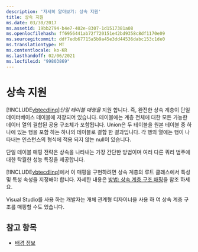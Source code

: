 ```yaml
---
description: '자세히 알아보기: 상속 지원'
title: 상속 지원
ms.date: 03/30/2017
ms.assetid: 19bb2794-b4e7-402e-8307-1d1517381a08
ms.openlocfilehash: ff6956441ab72f720151e42bd9358c8df1170e09
ms.sourcegitcommit: ddf7edb67715a5b9a45e3dd44536dabc153c1de0
ms.translationtype: MT
ms.contentlocale: ko-KR
ms.lasthandoff: 02/06/2021
ms.locfileid: "99803869"
---
```

# <a name="inheritance-support"></a>상속 지원

[!INCLUDE[vbtecdlinq](../../../../../../includes/vbtecdlinq-md.md)]*단일 테이블 매핑을* 지원 합니다. 즉, 완전한 상속 계층이 단일 데이터베이스 테이블에 저장되어 있습니다. 테이블에는 계층 전체에 대한 모든 가능한 데이터 열의 결합된 공용 구조체가 포함됩니다. Union은 두 테이블을 원본 테이블 중 하나에 있는 행을 포함 하는 하나의 테이블로 결합 한 결과입니다. 각 행의 열에는 행이 나타내는 인스턴스의 형식에 적용 되지 않는 null이 있습니다.  
  
 단일 테이블 매핑 전략은 상속을 나타내는 가장 간단한 방법이며 여러 다른 쿼리 범주에 대한 탁월한 성능 특징을 제공합니다.  
  
 [!INCLUDE[vbtecdlinq](../../../../../../includes/vbtecdlinq-md.md)]에서 이 매핑을 구현하려면 상속 계층의 루트 클래스에서 특성 및 특성 속성을 지정해야 합니다. 자세한 내용은 [방법: 상속 계층 구조 매핑](how-to-map-inheritance-hierarchies.md)을 참조 하세요.  
  
 Visual Studio를 사용 하는 개발자는 개체 관계형 디자이너을 사용 하 여 상속 계층 구조를 매핑할 수도 있습니다.  
  
## <a name="see-also"></a>참고 항목

- [배경 정보](background-information.md)
